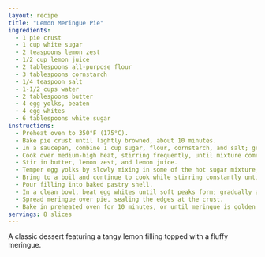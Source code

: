 ```yaml
---
layout: recipe
title: "Lemon Meringue Pie"
ingredients:
  - 1 pie crust
  - 1 cup white sugar
  - 2 teaspoons lemon zest
  - 1/2 cup lemon juice
  - 2 tablespoons all-purpose flour
  - 3 tablespoons cornstarch
  - 1/4 teaspoon salt
  - 1-1/2 cups water
  - 2 tablespoons butter
  - 4 egg yolks, beaten
  - 4 egg whites
  - 6 tablespoons white sugar
instructions:
  - Preheat oven to 350°F (175°C).
  - Bake pie crust until lightly browned, about 10 minutes.
  - In a saucepan, combine 1 cup sugar, flour, cornstarch, and salt; gradually stir in water.
  - Cook over medium-high heat, stirring frequently, until mixture comes to a boil.
  - Stir in butter, lemon zest, and lemon juice.
  - Temper egg yolks by slowly mixing in some of the hot sugar mixture, then return all to the pan.
  - Bring to a boil and continue to cook while stirring constantly until thickened.
  - Pour filling into baked pastry shell.
  - In a clean bowl, beat egg whites until soft peaks form; gradually add 6 tablespoons sugar and continue beating until stiff peaks form.
  - Spread meringue over pie, sealing the edges at the crust.
  - Bake in preheated oven for 10 minutes, or until meringue is golden brown.
servings: 8 slices
---
```


A classic dessert featuring a tangy lemon filling topped with a fluffy meringue.
